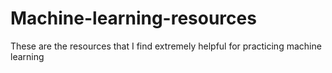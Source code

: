 # Machine-learning-resources
These are the resources that I find extremely helpful for practicing machine learning
